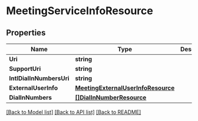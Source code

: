 # MeetingServiceInfoResource

## Properties

Name | Type | Description | Notes
------------ | ------------- | ------------- | -------------
**Uri** | **string** |  | [optional] 
**SupportUri** | **string** |  | [optional] 
**IntlDialInNumbersUri** | **string** |  | [optional] 
**ExternalUserInfo** | [**MeetingExternalUserInfoResource**](MeetingExternalUserInfoResource.md) |  | [optional] 
**DialInNumbers** | [**[]DialInNumberResource**](DialInNumberResource.md) |  | [optional] 

[[Back to Model list]](../README.md#documentation-for-models) [[Back to API list]](../README.md#documentation-for-api-endpoints) [[Back to README]](../README.md)


